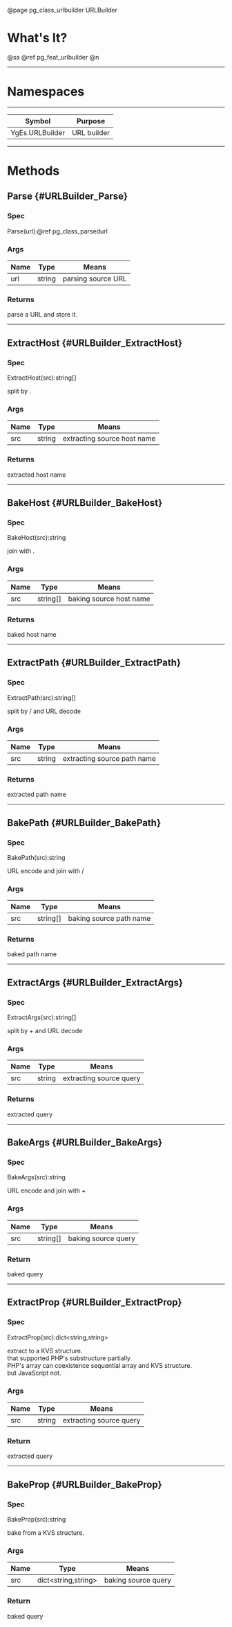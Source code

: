 ﻿@page pg_class_urlbuilder URLBuilder

# What's It?

@sa @ref pg_feat_urlbuilder @n

-----
# Namespaces

-----
| Symbol | Purpose |
|--------|---------|
| YgEs.URLBuilder | URL builder |

-----
# Methods

## Parse {#URLBuilder_Parse}

### Spec

Parse(url):@ref pg_class_parsedurl

### Args

| Name | Type | Means |
|------|------|-------|
| url | string | parsing source URL |

### Returns

parse a URL and store it.  

-----
## ExtractHost {#URLBuilder_ExtractHost}

### Spec

ExtractHost(src):string[]

split by .

### Args

| Name | Type | Means |
|------|------|-------|
| src | string | extracting source host name |

### Returns

extracted host name

-----
## BakeHost {#URLBuilder_BakeHost}

### Spec

BakeHost(src):string

join with .

### Args

| Name | Type | Means |
|------|------|-------|
| src | string[] | baking source host name |

### Returns

baked host name

-----
## ExtractPath {#URLBuilder_ExtractPath}

### Spec

ExtractPath(src):string[]

split by / and URL decode

### Args

| Name | Type | Means |
|------|------|-------|
| src | string | extracting source path name |

### Returns

extracted path name

-----
## BakePath {#URLBuilder_BakePath}

### Spec

BakePath(src):string

URL encode and join with /

### Args

| Name | Type | Means |
|------|------|-------|
| src | string[] | baking source path name |

### Returns

baked path name

-----
## ExtractArgs {#URLBuilder_ExtractArgs}

### Spec

ExtractArgs(src):string[]

split by + and URL decode

### Args

| Name | Type | Means |
|------|------|-------|
| src | string | extracting source query |

### Returns

extracted query

-----
## BakeArgs {#URLBuilder_BakeArgs}

### Spec

BakeArgs(src):string

URL encode and join with +

### Args

| Name | Type | Means |
|------|------|-------|
| src | string[] | baking source query |

### Return

baked query

-----
## ExtractProp {#URLBuilder_ExtractProp}

### Spec

ExtractProp(src):dict<string,string>

extract to a KVS structure.  
that supported PHP's substructure partially.  
PHP's array can coexistence sequential array and KVS structure.  
but JavaScript not.  

### Args

| Name | Type | Means |
|------|------|-------|
| src | string | extracting source query |

### Return

extracted query

-----
## BakeProp {#URLBuilder_BakeProp}

### Spec

BakeProp(src):string

bake from a KVS structure.  

### Args

| Name | Type | Means |
|------|------|-------|
| src | dict<string,string> | baking source query |

### Return

baked query
